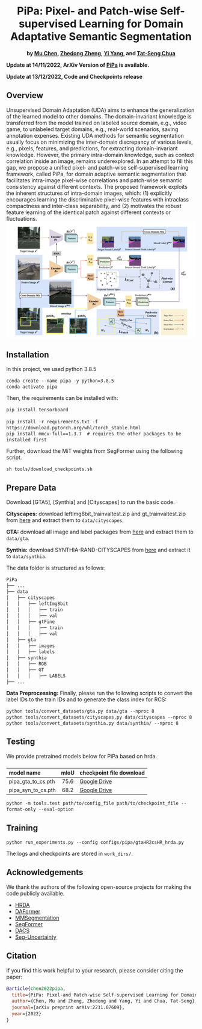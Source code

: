 <div align="center">    
 
# PiPa: Pixel- and Patch-wise Self-supervised Learning for Domain Adaptative Semantic Segmentation


**by [Mu Chen](https://scholar.google.com/citations?hl=en&user=eyBlZUUAAAAJ), [Zhedong Zheng](https://zdzheng.xyz/), [Yi Yang](https://scholar.google.com.au/citations?user=RMSuNFwAAAAJ&hl=en), 
and [Tat-Seng Chua](https://scholar.google.com.sg/citations?user=Z9DWCBEAAAAJ&hl=en)**
</div>

**Update at 14/11/2022, ArXiv Version of [PiPa](https://arxiv.org/abs/2211.07609) is available.**

**Update at 13/12/2022, Code and Checkpoints release**

## Overview
Unsupervised Domain Adaptation (UDA) aims to enhance the generalization of the learned model to other domains. The domain-invariant knowledge is transferred from
the model trained on labeled source domain, e.g., video
game, to unlabeled target domains, e.g., real-world scenarios, saving annotation expenses. Existing UDA methods for semantic segmentation usually focus on minimizing
the inter-domain discrepancy of various levels, e.g., pixels,
features, and predictions, for extracting domain-invariant
knowledge. However, the primary intra-domain knowledge,
such as context correlation inside an image, remains underexplored. In an attempt to fill this gap, we propose a unified pixel- and patch-wise self-supervised learning framework, called PiPa, for domain adaptive semantic segmentation that facilitates intra-image pixel-wise correlations and
patch-wise semantic consistency against different contexts.
The proposed framework exploits the inherent structures
of intra-domain images, which: (1) explicitly encourages
learning the discriminative pixel-wise features with intraclass compactness and inter-class separability, and (2) motivates the robust feature learning of the identical patch
against different contexts or fluctuations.
<img src="resources/diagram.png">

## Installation

In this project, we used python 3.8.5

```shell
conda create --name pipa -y python=3.8.5
conda activate pipa
```

Then, the requirements can be installed with:

```shell
pip install tensorboard

pip install -r requirements.txt -f https://download.pytorch.org/whl/torch_stable.html
pip install mmcv-full==1.3.7  # requires the other packages to be installed first
```

Further, download the MiT weights from SegFormer using the
following script.

```shell
sh tools/download_checkpoints.sh
```

## Prepare Data

Download [GTA5], [Synthia] and [Cityscapes] to run the basic code.

**Cityscapes:** download leftImg8bit_trainvaltest.zip and
gt_trainvaltest.zip from [here](https://www.cityscapes-dataset.com/downloads/)
and extract them to `data/cityscapes`.

**GTA:** download all image and label packages from
[here](https://download.visinf.tu-darmstadt.de/data/from_games/) and extract
them to `data/gta`.

**Synthia:** download SYNTHIA-RAND-CITYSCAPES from
[here](http://synthia-dataset.net/downloads/) and extract it to `data/synthia`.

The data folder is structured as follows:

```none
PiPa
├── ...
├── data
│   ├── cityscapes
│   │   ├── leftImg8bit
│   │   │   ├── train
│   │   │   ├── val
│   │   ├── gtFine
│   │   │   ├── train
│   │   │   ├── val
│   ├── gta
│   │   ├── images
│   │   ├── labels
│   ├── synthia
│   │   ├── RGB
│   │   ├── GT
│   │   │   ├── LABELS
├── ...
```

**Data Preprocessing:** Finally, please run the following scripts to convert the label IDs to the
train IDs and to generate the class index for RCS:

```shell
python tools/convert_datasets/gta.py data/gta --nproc 8
python tools/convert_datasets/cityscapes.py data/cityscapes --nproc 8
python tools/convert_datasets/synthia.py data/synthia/ --nproc 8
```


## Testing

We provide pretrained models below for PiPa based on hrda.

### 

| model name                       | mIoU  | checkpoint file download                    |
| :------------------------------- | :---: | :------------------------------------- |
| pipa_gta_to_cs.pth  | 75.6  | [Google Drive](https://drive.google.com/file/d/1YhhVtuODGl3vCcE5wvWf8kwvMOSr4QaU/view?usp=share_link)|
| pipa_syn_to_cs.pth  | 68.2  | [Google Drive](https://drive.google.com/file/d/1m4bhr52tLmLwBTpHY9sA_kyH_IviajQi/view?usp=share_link)|


```shell
python -m tools.test path/to/config_file path/to/checkpoint_file --format-only --eval-option 
```

## Training

```shell
python run_experiments.py --config configs/pipa/gtaHR2csHR_hrda.py
```

The logs and checkpoints are stored in `work_dirs/`.

## Acknowledgements

We thank the authors of the following open-source projects for making the code publicly available.

* [HRDA](https://github.com/lhoyer/HRDA)
* [DAFormer](https://github.com/lhoyer/DAFormer)
* [MMSegmentation](https://github.com/open-mmlab/mmsegmentation)
* [SegFormer](https://github.com/NVlabs/SegFormer)
* [DACS](https://github.com/vikolss/DACS)
* [Seg-Uncertainty](https://github.com/layumi/Seg-Uncertainty)

## Citation

If you find this work helpful to your research, please consider citing the paper:

```bibtex
@article{chen2022pipa,
  title={PiPa: Pixel-and Patch-wise Self-supervised Learning for Domain Adaptative Semantic Segmentation},
  author={Chen, Mu and Zheng, Zhedong and Yang, Yi and Chua, Tat-Seng},
  journal={arXiv preprint arXiv:2211.07609},
  year={2022}
}
```
